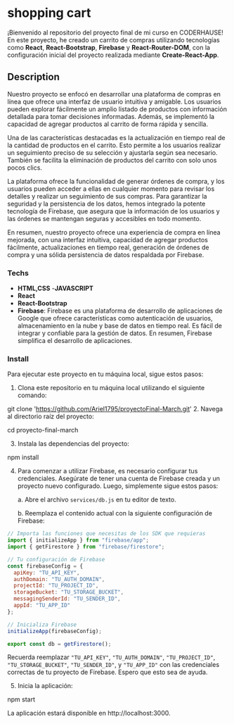 # shopping cart

¡Bienvenido al repositorio del proyecto final de mi curso en CODERHAUSE! En este proyecto, he creado un carrito de compras utilizando tecnologías como **React**, **React-Bootstrap**, **Firebase** y **React-Router-DOM**, con la configuración inicial del proyecto realizada mediante **Create-React-App**.

## Description

Nuestro proyecto se enfocó en desarrollar una plataforma de compras en línea que ofrece una interfaz de usuario intuitiva y amigable. Los usuarios pueden explorar fácilmente un amplio listado de productos con información detallada para tomar decisiones informadas. Además, se implementó la capacidad de agregar productos al carrito de forma rápida y sencilla.

Una de las características destacadas es la actualización en tiempo real de la cantidad de productos en el carrito. Esto permite a los usuarios realizar un seguimiento preciso de su selección y ajustarla según sea necesario. También se facilita la eliminación de productos del carrito con solo unos pocos clics.

La plataforma ofrece la funcionalidad de generar órdenes de compra, y los usuarios pueden acceder a ellas en cualquier momento para revisar los detalles y realizar un seguimiento de sus compras. Para garantizar la seguridad y la persistencia de los datos, hemos integrado la potente tecnología de Firebase, que asegura que la información de los usuarios y las órdenes se mantengan seguras y accesibles en todo momento.

En resumen, nuestro proyecto ofrece una experiencia de compra en línea mejorada, con una interfaz intuitiva, capacidad de agregar productos fácilmente, actualizaciones en tiempo real, generación de órdenes de compra y una sólida persistencia de datos respaldada por Firebase.



### Techs

- **HTML,CSS**
-**JAVASCRIPT**
- **React**
- **React-Bootstrap**
- **Firebase**: Firebase es una plataforma de desarrollo de aplicaciones de Google que ofrece características como autenticación de usuarios, almacenamiento en la nube y base de datos en tiempo real. Es fácil de integrar y confiable para la gestión de datos. En resumen, Firebase simplifica el desarrollo de aplicaciones.

### Install

Para ejecutar este proyecto en tu máquina local, sigue estos pasos:

1. Clona este repositorio en tu máquina local utilizando el siguiente comando:

git clone 'https://github.com/Ariel1795/proyectoFinal-March.git'
2. Navega al directorio raíz del proyecto:

cd proyecto-final-march

3. Instala las dependencias del proyecto: 

npm install

4. Para comenzar a utilizar Firebase, es necesario configurar tus credenciales. Asegúrate de tener una cuenta de Firebase creada y un proyecto nuevo configurado. Luego, simplemente sigue estos pasos:

   a. Abre el archivo `services/db.js` en tu editor de texto.

   b. Reemplaza el contenido actual con la siguiente configuración de Firebase:

```javascript
// Importa las funciones que necesitas de los SDK que requieras
import { initializeApp } from "firebase/app";
import { getFirestore } from "firebase/firestore";

// Tu configuración de Firebase
const firebaseConfig = {
  apiKey: "TU_API_KEY",
  authDomain: "TU_AUTH_DOMAIN",
  projectId: "TU_PROJECT_ID",
  storageBucket: "TU_STORAGE_BUCKET",
  messagingSenderId: "TU_SENDER_ID",
  appId: "TU_APP_ID"
};

// Inicializa Firebase
initializeApp(firebaseConfig);

export const db = getFirestore();
```

Recuerda reemplazar `"TU_API_KEY"`, `"TU_AUTH_DOMAIN"`, `"TU_PROJECT_ID"`, `"TU_STORAGE_BUCKET"`, `"TU_SENDER_ID"`, y `"TU_APP_ID"` con las credenciales correctas de tu proyecto de Firebase. Espero que esto sea de ayuda.

5. Inicia la aplicación: 

npm start

La aplicación estará disponible en http://localhost:3000.

